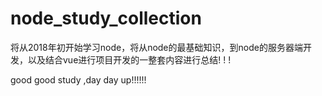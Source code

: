 # node_study_collection

将从2018年初开始学习node，将从node的最基础知识，到node的服务器端开发，以及结合vue进行项目开发的一整套内容进行总结! ! !

good good study ,day day up!!!!!!
